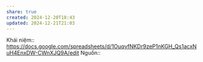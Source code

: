 ```yaml
---
share: true
created: 2024-12-20T18:43
updated: 2024-12-21T21:03
---
```

Khái niệm:: 
https://docs.google.com/spreadsheets/d/1OuqvfNKDr9zeP1nKGH_Qs1acxNuH4EnxDW-CWnXJQ9A/edit 
Nguồn:: 